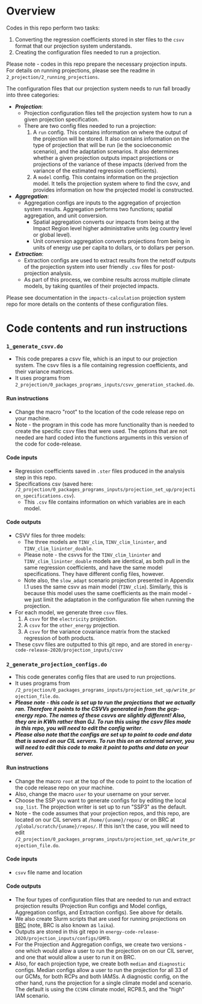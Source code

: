 # Overview 
Codes in this repo perform two tasks: 
1. Converting the regression coefficients stored in ster files to the `csvv` format that our projection system understands. 
2. Creating the configuration files needed to run a projection. 

Please note - codes in this repo prepare the necessary projection inputs. For details on running projections, please see the readme in `2_projection/2_running_projections`. 

The configuration files that our projection system needs to run fall broadly into three categories: 
  - ***Projection***: 
    - Projection configuration files tell the projection system how to run a given projection specification. 
    - There are two config files needed to run a projection:
        1. A `run` config. This contains information on where the output of the projection will be stored. It also contains information on the type of projection that will be run (ie the socioeconomic scenario), and the adaptation scenarios. It also determines whether a given projection outputs impact projections or projections of the variance of these impacts (derived from the variance of the estimated regression coefficients).
        2. A `model` config. This contains information on the projection model. It tells the projection system where to find the csvv, and provides information on how the projected model is constructed. 
  - ***Aggregation***:
    - Aggregation configs are inputs to the aggregation of projection system results. Aggregation performs two functions; spatial aggregation, and unit conversion. 
      - Spatial aggregation converts our impacts from being at the Impact Region level higher administrative units (eg country level or global level).
      - Unit conversion aggregation converts projections from being in units of energy use per capita to dollars, or to dollars per person.
  - ***Extraction***:
    - Extraction configs are used to extract results from the netcdf outputs of the projection system into user friendly `.csv` files for post-projection analysis. 
    - As part of this process, we combine results across multiple climate models, by taking quantiles of their projected impacts. 

Please see documentation in the `impacts-calculation` projection system repo for more details on the contents of these configuration files.  

# Code contents and run instructions

### `1_generate_csvv.do`
- This code prepares a csvv file, which is an input to our projection system. The csvv files is a file containing regression coefficients, and their variance matrices.
- It uses programs from `2_projection/0_packages_programs_inputs/csvv_generation_stacked.do`.

#### Run instructions
- Change the macro "root" to the location of the code release repo on your machine.
- Note - the program in this code has more functionality than is needed to create the specific csvv files that were used. The options that are not needed are hard coded into the functions arguments in this version of the code for code-release. 

#### Code inputs 
  - Regression coefficients saved in `.ster` files produced in the analysis step in this repo. 
  - Specifications csv (saved here: `/2_projection/0_packages_programs_inputs/projection_set_up/projection_specifications.csv`).
    - This `.csv` file contains information on which variables are in each model. 
#### Code outputs
- CSVV files for three models: 
  - The three models are `TINV_clim`, `TINV_clim_lininter`, and `TINV_clim_lininter_double`. 
  - Please note - the csvvs for the `TINV_clim_lininter` and `TINV_clim_lininter_double` models are identical, as both pull in the same regression coefficients, and have the same model specifications. They have different config files, however. 
  - Note also, the `slow_adapt` scenario projection presented in Appendix I.1 uses the same csvv as main model (`TINV_clim`). Similarly, this is because this model uses the same coefficients as the main model - we just limit the adaptation in the configuration file when running the projection.
- For each model, we generate three `csvv` files. 
  1. A `csvv` for the `electricity` projection.
  1. A `csvv` for the `other_energy` projection.
  1. A `csvv` for the variance covariance matrix from the stacked regression of both products. 
- These csvv files are outputted to this git repo, and are stored in `energy-code-release-2020/projection_inputs/csvv`

### `2_generate_projection_configs.do`
- This code generates config files that are used to run projections. 
- It uses programs from `/2_projection/0_packages_programs_inputs/projection_set_up/write_projection_file.do`. 
- ***Please note - this code is set up to run the projections that we actually ran. Therefore it points to the CSVVs generated in from the gcp-energy repo. The names of these csvvs are slightly different! Also, they are in KWh rather than GJ. To run this using the csvv files made in this repo, you will need to edit the config writer***. 
- ***Please also note that the configs are set up to point to code and data that is saved on our CIL servers. To run this on an external server, you will need to edit this code to make it point to paths and data on your server.***

#### Run instructions 
- Change the macro `root` at the top of the code to point to the location of the code release repo on your machine. 
- Also, change the macro `user` to your username on your server. 
- Choose the SSP you want to generate configs for by editing the local `ssp_list`. The projection writer is set up to run "SSP3" as the default. 
- Note - the code assumes that your projection repos, and this repo, are located on our CIL servers at `/home/{uname}/repos/` or on BRC at `/global/scratch/{uname}/repos/`. If this isn't the case, you will need to edit `/2_projection/0_packages_programs_inputs/projection_set_up/write_projection_file.do`.

#### Code inputs
- `csvv` file name and location

#### Code outputs
- The four types of configuration files that are needed to run and extract projection results (Projection Run configs and Model configs, Aggregation configs, and Extraction configs). See above for details.
- We also create Slurm scripts that are used for running projections on [BRC](https://research-it.berkeley.edu/programs/berkeley-research-computing) (note, BRC is also known as `laika`). 
- Outputs are stored in this git repo in `energy-code-release-2020/projection_inputs/configs/GMFD`.
- For the Projection and Aggregation configs, we create two versions - one which would allow a user to run the projection on on our CIL server, and one that would allow a user to run it on BRC. 
- Also, for each projection type, we create both `median` and `diagnostic` configs. Median configs allow a user to run the projection for all 33 of our GCMs, for both RCPs and both IAMSs. A diagnostic config, on the other hand, runs the projection for a single climate model and scenario. The default is using the `CCSM4` climate model, RCP8.5, and the "high" IAM scenario. 
